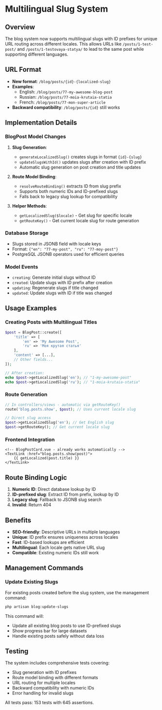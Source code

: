 # Multilingual Slug System

## Overview

The blog system now supports multilingual slugs with ID prefixes for unique URL routing across different locales. This allows URLs like `/posts/1-test-post/` and `/posts/1-testovaya-statya/` to lead to the same post while supporting different languages.

## URL Format

- **New format**: `/blog/posts/{id}-{localized-slug}`
- **Examples**:
  - English: `/blog/posts/77-my-awesome-blog-post`
  - Russian: `/blog/posts/77-moia-krutaia-statia`
  - French: `/blog/posts/77-mon-super-article`
- **Backward compatibility**: `/blog/posts/{id}` still works

## Implementation Details

### BlogPost Model Changes

1. **Slug Generation**: 
   - `generateLocalizedSlug()` creates slugs in format `{id}-{slug}`
   - `updateSlugsWithId()` updates slugs after creation with ID prefix
   - Automatic slug generation on post creation and title updates

2. **Route Model Binding**: 
   - `resolveRouteBinding()` extracts ID from slug prefix
   - Supports both numeric IDs and ID-prefixed slugs
   - Falls back to legacy slug lookup for compatibility

3. **Helper Methods**:
   - `getLocalizedSlug($locale)` - Get slug for specific locale
   - `getRouteKey()` - Get current locale slug for route generation

### Database Storage

- Slugs stored in JSONB field with locale keys
- Format: `{"en": "77-my-post", "ru": "77-moy-post"}`
- PostgreSQL JSONB operators used for efficient queries

### Model Events

- `creating`: Generate initial slugs without ID
- `created`: Update slugs with ID prefix after creation
- `updating`: Regenerate slugs if title changed
- `updated`: Update slugs with ID if title was changed

## Usage Examples

### Creating Posts with Multilingual Titles

```php
$post = BlogPost::create([
    'title' => [
        'en' => 'My Awesome Post',
        'ru' => 'Моя крутая статья'
    ],
    'content' => [...],
    // Other fields...
]);

// After creation:
echo $post->getLocalizedSlug('en'); // "1-my-awesome-post"
echo $post->getLocalizedSlug('ru'); // "1-moia-krutaia-statia"
```

### Route Generation

```php
// In controllers/views - automatic via getRouteKey()
route('blog.posts.show', $post); // Uses current locale slug

// Direct slug access
$post->getLocalizedSlug('en'); // Get English slug
$post->getRouteKey(); // Get current locale slug
```

### Frontend Integration

```vue
<!-- BlogPostCard.vue - already works automatically -->
<TextLink :href="blog.posts.show(post)">
    {{ getLocalized(post.title) }}
</TextLink>
```

## Route Binding Logic

1. **Numeric ID**: Direct database lookup by ID
2. **ID-prefixed slug**: Extract ID from prefix, lookup by ID
3. **Legacy slug**: Fallback to JSONB slug search
4. **Invalid**: Return 404

## Benefits

- **SEO-friendly**: Descriptive URLs in multiple languages
- **Unique**: ID prefix ensures uniqueness across locales
- **Fast**: ID-based lookups are efficient
- **Multilingual**: Each locale gets native URL slug
- **Compatible**: Existing numeric IDs still work

## Management Commands

### Update Existing Slugs

For existing posts created before the slug system, use the management command:

```bash
php artisan blog:update-slugs
```

This command will:
- Update all existing blog posts to use ID-prefixed slugs
- Show progress bar for large datasets
- Handle existing posts safely without data loss

## Testing

The system includes comprehensive tests covering:
- Slug generation with ID prefixes
- Route model binding with different formats
- URL routing for multiple locales
- Backward compatibility with numeric IDs
- Error handling for invalid slugs

All tests pass: 153 tests with 645 assertions.